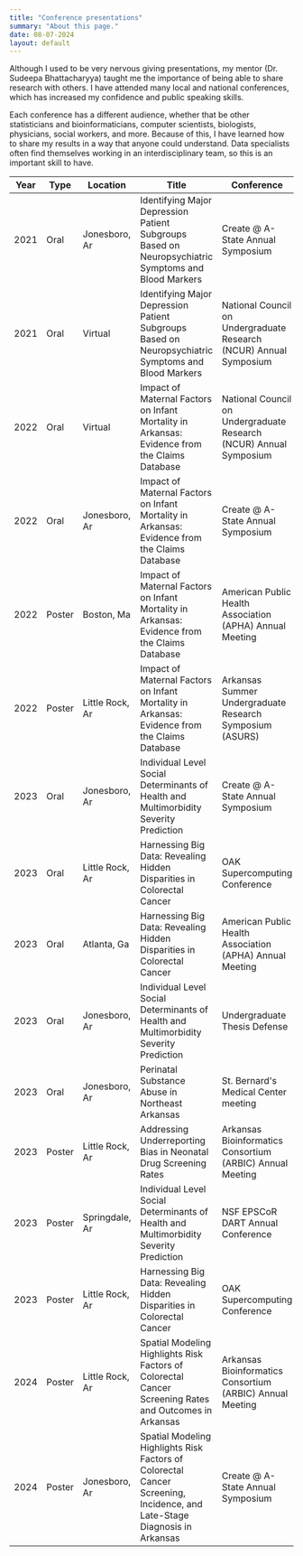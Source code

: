 ```yaml
---
title: "Conference presentations"
summary: "About this page."
date: 08-07-2024
layout: default
---
```




Although I used to be very nervous giving presentations, my mentor (Dr. Sudeepa Bhattacharyya) taught me the importance of being able to share research with others. I have attended many local and national conferences, which has increased my confidence and public speaking skills.   

  
  Each conference has a different audience, whether that be other statisticians and bioinformaticians, computer scientists, biologists, physicians, social workers, and more. Because of this, I have learned how to share my results in a way that anyone could understand. Data specialists often find themselves working in an interdisciplinary team, so this is an important skill to have.  

  

  


  
| Year | Type | Location | Title | Conference |
| ---- | ---- | -------- | ----- | ---------- |
| 2021 | Oral | Jonesboro, Ar | Identifying Major Depression Patient Subgroups Based on Neuropsychiatric Symptoms and Blood Markers | Create @ A-State Annual Symposium |
| 2021 | Oral | Virtual | Identifying Major Depression Patient Subgroups Based on Neuropsychiatric Symptoms and Blood Markers | National Council on Undergraduate Research (NCUR) Annual Symposium |
| 2022 | Oral | Virtual | Impact of Maternal Factors on Infant Mortality in Arkansas: Evidence from the Claims Database | National Council on Undergraduate Research (NCUR) Annual Symposium |
| 2022 | Oral | Jonesboro, Ar | Impact of Maternal Factors on Infant Mortality in Arkansas: Evidence from the Claims Database | Create @ A-State Annual Symposium |
| 2022 | Poster | Boston, Ma | Impact of Maternal Factors on Infant Mortality in Arkansas: Evidence from the Claims Database | American Public Health Association (APHA) Annual Meeting |
| 2022 | Poster | Little Rock, Ar | Impact of Maternal Factors on Infant Mortality in Arkansas: Evidence from the Claims Database | Arkansas Summer Undergraduate Research Symposium (ASURS) |
| 2023 | Oral | Jonesboro, Ar | Individual Level Social Determinants of Health and Multimorbidity Severity Prediction | Create @ A-State Annual Symposium |
| 2023 | Oral | Little Rock, Ar | Harnessing Big Data: Revealing Hidden Disparities in Colorectal Cancer | OAK Supercomputing Conference |
| 2023 | Oral | Atlanta, Ga | Harnessing Big Data: Revealing Hidden Disparities in Colorectal Cancer | American Public Health Association (APHA) Annual Meeting |
| 2023 | Oral | Jonesboro, Ar | Individual Level Social Determinants of Health and Multimorbidity Severity Prediction | Undergraduate Thesis Defense |
| 2023 | Oral | Jonesboro, Ar | Perinatal Substance Abuse in Northeast Arkansas | St. Bernard's Medical Center meeting |
| 2023 | Poster | Little Rock, Ar | Addressing Underreporting Bias in Neonatal Drug Screening Rates | Arkansas Bioinformatics Consortium (ARBIC) Annual Meeting |
| 2023 | Poster | Springdale, Ar | Individual Level Social Determinants of Health and Multimorbidity Severity Prediction | NSF EPSCoR DART Annual Conference |
| 2023 | Poster | Little Rock, Ar | Harnessing Big Data: Revealing Hidden Disparities in Colorectal Cancer | OAK Supercomputing Conference |
| 2024 | Poster | Little Rock, Ar | Spatial Modeling Highlights Risk Factors of Colorectal Cancer Screening Rates and Outcomes in Arkansas | Arkansas Bioinformatics Consortium (ARBIC) Annual Meeting |
| 2024 | Poster | Jonesboro, Ar | Spatial Modeling Highlights Risk Factors of Colorectal Cancer Screening, Incidence, and Late-Stage Diagnosis in Arkansas | Create @ A-State Annual Symposium |
